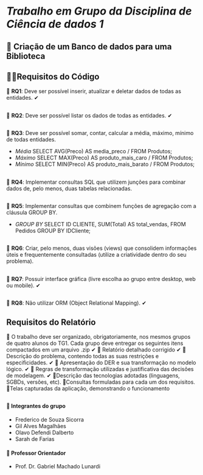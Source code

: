 # **_Trabalho em Grupo da Disciplina de Ciência de dados 1_**
## 📍 Criação de um Banco de dados para uma Biblioteca 
## 📝🔗Requisitos do Código 
📌 **RQ1**: Deve ser possível inserir, atualizar e deletar dados de todas as entidades. ✔ 
##
📌 **RQ2**: Deve ser possível listar os dados de todas as entidades. ✔ 
##
📌 **RQ3**: Deve ser possível somar, contar, calcular a média, máximo, mínimo de todas entidades.
  
- _Média_ SELECT AVG(Preco) AS media_preco / FROM Produtos;
- _Máximo_ SELECT MAX(Preco) AS produto_mais_caro / FROM Produtos;
- _Mínimo_ SELECT MIN(Preco) AS produto_mais_barato / FROM Produtos;
##
📌 **RQ4**: Implementar consultas SQL que utilizem junções para combinar dados de, pelo menos,
duas tabelas relacionadas.
##
📌 **RQ5**: Implementar consultas que combinem funções de agregação com a cláusula GROUP BY.
- _GROUP BY_ SELECT ID CLIENTE, SUM(Total) AS total_vendas,
  FROM Pedidos
  GROUP BY IDCliente;
##
📌 **RQ6**: Criar, pelo menos, duas visões (views) que consolidem informações úteis e
frequentemente consultadas (utilize a criatividade dentro do seu problema).
##
📌 **RQ7**: Possuir interface gráfica (livre escolha ao grupo entre desktop, web ou mobile). ✔
##  
📌 **RQ8**: Não utilizar ORM (Object Relational Mapping). ✔
##
## Requisitos do Relatório
📌 O trabalho deve ser organizado, obrigatoriamente, nos mesmos grupos de quatro alunos do TG1. Cada
grupo deve entregar os seguintes itens compactados em um arquivo .zip ✔
📌 Relatório detalhado corrigido ✔ 
📌 Descrição do problema, contendo todas as suas restrições e especificidades. ✔
📌 Apresentação do DER e sua transformação no modelo lógico. ✔
📌 Regras de transformação utilizadas e justificativa das decisões de modelagem. ✔ 
📌Descrição das tecnologias adotadas (linguagens, SGBDs, versões, etc).
📌Consultas formuladas para cada um dos requisitos.
📌Telas capturadas da aplicação, demonstrando o funcionamento
##
 #### 📍 Integrantes do grupo 
- Frederico de Souza Sicorra
- Gil Alves Magalhães
- Olavo Defendi Dalberto 
- Sarah de Farias
#### 📍 Professor Orientador
- Prof. Dr. Gabriel Machado Lunardi


